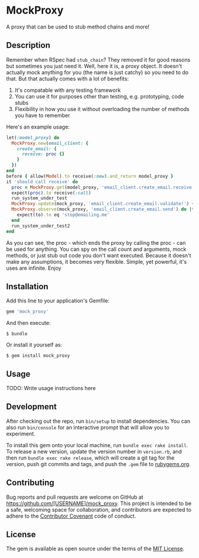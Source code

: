 # MockProxy

A proxy that can be used to stub method chains and more!

## Description

Remember when RSpec had `stub_chain`? They removed it for good reasons but sometimes you just need it.
Well, here it is, a proxy object. It doesn't actually mock anything for you (the name is just catchy) so you need to do that.
But that actually comes with a lot of benefits:

1. It's compatable with any testing framework
2. You can use it for purposes other than testing, e.g. prototyping, code stubs
3. Flexibility in how you use it without overloading the number of methods you have to remember

Here's an example usage:

```ruby
let(:model_proxy) do
  MockProxy.new(email_client: {
    create_email: {
      receive: proc {}
    }
  })
end
before { allow(Model).to receive(:new).and_return model_proxy }
it 'should call receive' do
  proc = MockProxy.get(model_proxy, 'email_client.create_email.receive')
  expect(proc).to receive(:call)
  run_system_under_test
  MockProxy.update(mock_proxy, 'email_client.create_email.validate!') { true }
  MockProxy.observe(mock_proxy, 'email_client.create_email.send') do |to|
    expect(to).to eq 'stop@emailing.me'
  end
  run_system_under_test2
end
```

As you can see, the proc - which ends the proxy by calling the proc - can be used for anything. You can spy on the
call count and arguments, mock methods, or just stub out code you don't want executed. Because it doesn't make any
assumptions, it becomes very flexible. Simple, yet powerful, it's uses are infinite. Enjoy

## Installation

Add this line to your application's Gemfile:

```ruby
gem 'mock_proxy'
```

And then execute:

    $ bundle

Or install it yourself as:

    $ gem install mock_proxy

## Usage

TODO: Write usage instructions here

## Development

After checking out the repo, run `bin/setup` to install dependencies. You can also run `bin/console` for an interactive prompt that will allow you to experiment.

To install this gem onto your local machine, run `bundle exec rake install`. To release a new version, update the version number in `version.rb`, and then run `bundle exec rake release`, which will create a git tag for the version, push git commits and tags, and push the `.gem` file to [rubygems.org](https://rubygems.org).

## Contributing

Bug reports and pull requests are welcome on GitHub at https://github.com/[USERNAME]/mock_proxy. This project is intended to be a safe, welcoming space for collaboration, and contributors are expected to adhere to the [Contributor Covenant](contributor-covenant.org) code of conduct.


## License

The gem is available as open source under the terms of the [MIT License](http://opensource.org/licenses/MIT).
